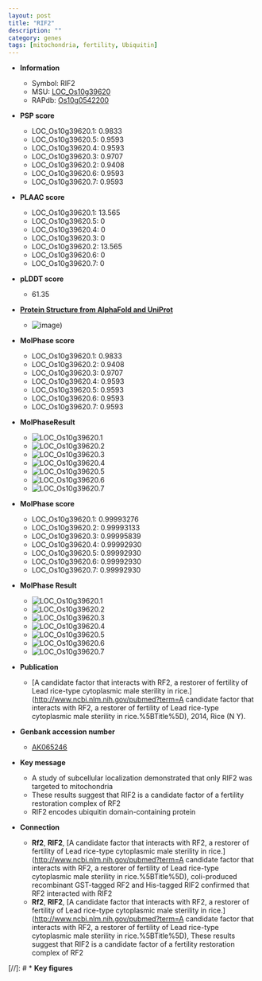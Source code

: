 ```yaml
---
layout: post
title: "RIF2"
description: ""
category: genes
tags: [mitochondria, fertility, Ubiquitin]
---
```


* **Information**  
    + Symbol: RIF2  
    + MSU: [LOC_Os10g39620](http://rice.plantbiology.msu.edu/cgi-bin/ORF_infopage.cgi?orf=LOC_Os10g39620)  
    + RAPdb: [Os10g0542200](http://rapdb.dna.affrc.go.jp/viewer/gbrowse_details/irgsp1?name=Os10g0542200)  

* **PSP score**  
    + LOC_Os10g39620.1: 0.9833 
    + LOC_Os10g39620.5: 0.9593 
    + LOC_Os10g39620.4: 0.9593 
    + LOC_Os10g39620.3: 0.9707 
    + LOC_Os10g39620.2: 0.9408 
    + LOC_Os10g39620.6: 0.9593 
    + LOC_Os10g39620.7: 0.9593 

* **PLAAC score**  
    + LOC_Os10g39620.1: 13.565 
    + LOC_Os10g39620.5: 0 
    + LOC_Os10g39620.4: 0 
    + LOC_Os10g39620.3: 0 
    + LOC_Os10g39620.2: 13.565 
    + LOC_Os10g39620.6: 0 
    + LOC_Os10g39620.7: 0 

* **pLDDT score**
    + 61.35

* **[Protein Structure from AlphaFold and UniProt](https://www.uniprot.org/uniprotkb/Q7XCL2/entry#structure)**
    + ![image](https://ricepsp.github.io/images/Q7/AF-Q7XCL2-F1.png))

* **MolPhase score**
    + LOC_Os10g39620.1: 0.9833
    + LOC_Os10g39620.2: 0.9408
    + LOC_Os10g39620.3: 0.9707
    + LOC_Os10g39620.4: 0.9593
    + LOC_Os10g39620.5: 0.9593
    + LOC_Os10g39620.6: 0.9593
    + LOC_Os10g39620.7: 0.9593

* **MolPhaseResult**
    + ![LOC_Os10g39620.1](https://ricepsp.github.io/pictures/LOC_Os10g/LOC_Os10g39620.1.png)
    + ![LOC_Os10g39620.2](https://ricepsp.github.io/pictures/LOC_Os10g/LOC_Os10g39620.2.png)
    + ![LOC_Os10g39620.3](https://ricepsp.github.io/pictures/LOC_Os10g/LOC_Os10g39620.3.png)
    + ![LOC_Os10g39620.4](https://ricepsp.github.io/pictures/LOC_Os10g/LOC_Os10g39620.4.png)
    + ![LOC_Os10g39620.5](https://ricepsp.github.io/pictures/LOC_Os10g/LOC_Os10g39620.5.png)
    + ![LOC_Os10g39620.6](https://ricepsp.github.io/pictures/LOC_Os10g/LOC_Os10g39620.6.png)
    + ![LOC_Os10g39620.7](https://ricepsp.github.io/pictures/LOC_Os10g/LOC_Os10g39620.7.png)

* **MolPhase score**
    + LOC_Os10g39620.1: 0.99993276
    + LOC_Os10g39620.2: 0.99993133
    + LOC_Os10g39620.3: 0.99995839
    + LOC_Os10g39620.4: 0.99992930
    + LOC_Os10g39620.5: 0.99992930
    + LOC_Os10g39620.6: 0.99992930
    + LOC_Os10g39620.7: 0.99992930

* **MolPhase Result**
    + ![LOC_Os10g39620.1](https://304243504.github.io/Pictures/LOC_Os10g/LOC_Os10g39620.1.png)
    + ![LOC_Os10g39620.2](https://304243504.github.io/Pictures/LOC_Os10g/LOC_Os10g39620.2.png)
    + ![LOC_Os10g39620.3](https://304243504.github.io/Pictures/LOC_Os10g/LOC_Os10g39620.3.png)
    + ![LOC_Os10g39620.4](https://304243504.github.io/Pictures/LOC_Os10g/LOC_Os10g39620.4.png)
    + ![LOC_Os10g39620.5](https://304243504.github.io/Pictures/LOC_Os10g/LOC_Os10g39620.5.png)
    + ![LOC_Os10g39620.6](https://304243504.github.io/Pictures/LOC_Os10g/LOC_Os10g39620.6.png)
    + ![LOC_Os10g39620.7](https://304243504.github.io/Pictures/LOC_Os10g/LOC_Os10g39620.7.png)

* **Publication**  
    + [A candidate factor that interacts with RF2, a restorer of fertility of Lead rice-type cytoplasmic male sterility in rice.](http://www.ncbi.nlm.nih.gov/pubmed?term=A candidate factor that interacts with RF2, a restorer of fertility of Lead rice-type cytoplasmic male sterility in rice.%5BTitle%5D), 2014, Rice (N Y).

* **Genbank accession number**  
    + [AK065246](http://www.ncbi.nlm.nih.gov/nuccore/AK065246)

* **Key message**  
    + A study of subcellular localization demonstrated that only RIF2 was targeted to mitochondria
    + These results suggest that RIF2 is a candidate factor of a fertility restoration complex of RF2
    + RIF2 encodes ubiquitin domain-containing protein

* **Connection**  
    + __Rf2__, __RIF2__, [A candidate factor that interacts with RF2, a restorer of fertility of Lead rice-type cytoplasmic male sterility in rice.](http://www.ncbi.nlm.nih.gov/pubmed?term=A candidate factor that interacts with RF2, a restorer of fertility of Lead rice-type cytoplasmic male sterility in rice.%5BTitle%5D), coli-produced recombinant GST-tagged RF2 and His-tagged RIF2 confirmed that RF2 interacted with RIF2
    + __Rf2__, __RIF2__, [A candidate factor that interacts with RF2, a restorer of fertility of Lead rice-type cytoplasmic male sterility in rice.](http://www.ncbi.nlm.nih.gov/pubmed?term=A candidate factor that interacts with RF2, a restorer of fertility of Lead rice-type cytoplasmic male sterility in rice.%5BTitle%5D), These results suggest that RIF2 is a candidate factor of a fertility restoration complex of RF2

[//]: # * **Key figures**  


